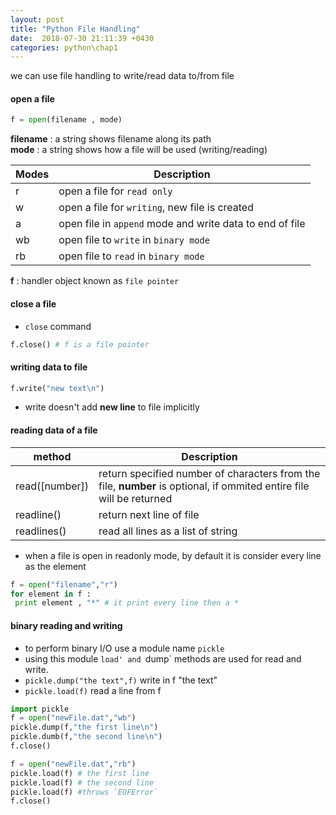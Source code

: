 ```yaml
---
layout: post
title: "Python File Handling"
date:  2018-07-30 21:11:39 +0430
categories: python\chap1
---
```


we can use file handling to write/read data to/from file

#### open a file

```python
f = open(filename , mode)
```
**filename** : a string shows filename along its path  
**mode** : a string shows how a file will be used (writing/reading)

|Modes|Description|
|---|----------|
|r|open a file for `read only`|
|w| open a file for `writing`, new file is created|
|a|open file in `append` mode and write data to end of file|
|wb|open file to `write` in `binary mode`|
|rb|open file to `read` in `binary mode`

**f** : handler object known as `file pointer`

#### close a file
- `close` command
```python
f.close() # f is a file pointer
```

#### writing data to file
```python
f.write("new text\n")
```
- write doesn't add **new line** to file implicitly

#### reading data of a file

|method|Description|
|---|------------|
|read([number])| return specified number of characters from the file, **number** is optional, if ommited entire file will be returned|
|readline()|return next line of file|
|readlines()|read all lines as a list of string|

- when a file is open in readonly mode, by default it is consider every line as the element
```python
f = open("filename","r")
for element in f :
 print element , "*" # it print every line then a *
```
#### binary reading and writing
- to perform binary I/O use a module name `pickle`
- using this module `load' and `dump` methods are used for read and write.
- `pickle.dump("the text",f)` write in f "the text"
- `pickle.load(f)` read a line from f

```python
import pickle
f = open("newFile.dat","wb")
pickle.dump(f,"the first line\n")
pickle.dumb(f,"the second line\n")
f.close()

f = open("newFile.dat","rb")
pickle.load(f) # the first line
pickle.load(f) # the second line
pickle.load(f) #throws `EOFError`
f.close()

```

